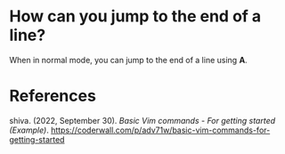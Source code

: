  # How can you jump to the end of a line?

 When in normal mode, you can jump to the end of a line using **A**.



# References
shiva. (2022, September 30). *Basic Vim commands - For getting started (Example)*. <https://coderwall.com/p/adv71w/basic-vim-commands-for-getting-started>
